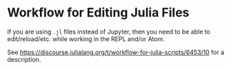 # Workflow for Editing Julia Files
If you are using `.jl` files instead of Jupyter, then you need to be able to edit/reload/etc. while working in the REPL and/or Atom.

See https://discourse.julialang.org/t/workflow-for-julia-scripts/6453/10 for a description.
